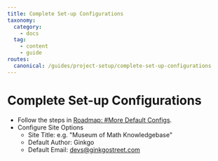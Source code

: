 ```yaml
---
title: Complete Set-up Configurations
taxonomy:
  category:
    - docs
  tag:
    - content
    - guide
routes:
  canonical: /guides/project-setup/complete-set-up-configurations
---
```

# Complete Set-up Configurations

* Follow the steps in [Roadmap: #More Default Configs](/roadmap/ginkgo-grav-install-profile).
* Configure Site Options
  * Site Title: e.g. "Museum of Math Knowledgebase"
  * Default Author: Ginkgo
  * Default Email: devs@ginkgostreet.com